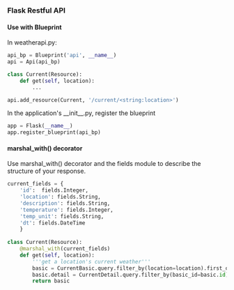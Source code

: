### Flask Restful API

#### Use with Blueprint

In weatherapi.py:
```python
api_bp = Blueprint('api', __name__)
api = Api(api_bp)

class Current(Resource):
    def get(self, location):
        ...

api.add_resource(Current, '/current/<string:location>')
```
In the application's \_\_init\_\_.py, register the blueprint

```python
app = Flask(__name__)
app.register_blueprint(api_bp)
```

#### marshal_with() decorator
Use marshal_with() decorator and the fields module to describe the structure of your response.
```python
current_fields = {
    'id':  fields.Integer,
    'location': fields.String,
    'description': fields.String,
    'temperature': fields.Integer,
    'temp_unit': fields.String,
    'dt': fields.DateTime
    }
    
class Current(Resource):
    @marshal_with(current_fields)
    def get(self, location):
        '''get a location's current weather'''
        basic = CurrentBasic.query.filter_by(location=location).first_or_404()
        basic.detail = CurrentDetail.query.filter_by(basic_id=basic.id).first()
        return basic
```

